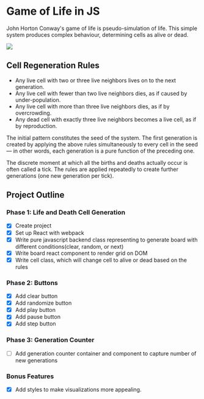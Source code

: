 # Game of Life in JS
John Horton Conway's game of life is pseudo-simulation of life. This simple system produces complex behaviour, determining cells as alive or dead.

![](http://gph.is/2u9nrel)

## Cell Regeneration Rules
* Any live cell with two or three live neighbors lives on to the next generation.
* Any live cell with fewer than two live neighbors dies, as if caused by under-population.
* Any live cell with more than three live neighbors dies, as if by overcrowding.
* Any dead cell with exactly three live neighbors becomes a live cell, as if by reproduction.

The initial pattern constitutes the seed of the system. The first generation is created by applying the above rules simultaneously to every cell in the seed — in other words, each generation is a pure function of the preceding one.

The discrete moment at which all the births and deaths actually occur is often called a tick. The rules are applied repeatedly to create further generations (one new generation per tick).

##  Project Outline
### Phase 1: Life and Death Cell Generation
- [x] Create project
- [x] Set up React with webpack
- [x] Write pure javascript backend class representing to generate board with different conditions(clear, random, or next)
- [x] Write board react component to render grid on DOM
- [x] Write cell class, which will change cell to alive or dead based on the rules

### Phase 2: Buttons
- [x] Add clear button
- [x] Add randomize button
- [x] Add play button
- [x] Add pause button
- [x] Add step button

### Phase 3: Generation Counter

- [ ] Add generation counter container and component to capture number of new generations

### Bonus Features
- [x] Add styles to make visualizations more appealing.
